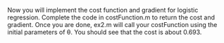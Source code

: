 Now you will implement the cost function and gradient for logistic regression.
Complete the code in costFunction.m to return the cost and gradient.
Once you are done, ex2.m will call your costFunction using the initial
parameters of θ. You should see that the cost is about 0.693.
